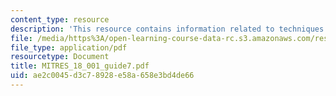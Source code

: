 ```yaml
---
content_type: resource
description: 'This resource contains information related to techniques of integration. '
file: /media/https%3A/open-learning-course-data-rc.s3.amazonaws.com/res-18-001-calculus-online-textbook-spring-2005/ae2c0045d3c78928e58a658e3bd4de66_MITRES_18_001_guide7.pdf
file_type: application/pdf
resourcetype: Document
title: MITRES_18_001_guide7.pdf
uid: ae2c0045-d3c7-8928-e58a-658e3bd4de66
---
```

